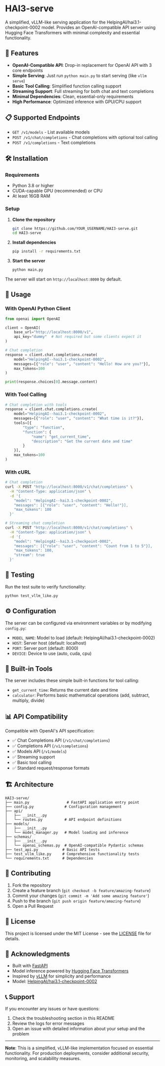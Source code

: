 # HAI3-serve

A simplified, vLLM-like serving application for the HelpingAI/hai3.1-checkpoint-0002 model. Provides an OpenAI-compatible API server using Hugging Face Transformers with minimal complexity and essential functionality.

## 🚀 Features

- **OpenAI-Compatible API**: Drop-in replacement for OpenAI API with 3 core endpoints
- **Simple Serving**: Just run `python main.py` to start serving (like `vllm serve`)
- **Basic Tool Calling**: Simplified function calling support
- **Streaming Support**: Full streaming for both chat and text completions
- **Minimal Dependencies**: Clean, essential-only requirements
- **High Performance**: Optimized inference with GPU/CPU support

## 📋 Supported Endpoints

- `GET /v1/models` - List available models
- `POST /v1/chat/completions` - Chat completions with optional tool calling
- `POST /v1/completions` - Text completions

## 🛠 Installation

### Requirements

- Python 3.8 or higher
- CUDA-capable GPU (recommended) or CPU
- At least 16GB RAM

### Setup

1. **Clone the repository**
   ```bash
   git clone https://github.com/YOUR_USERNAME/HAI3-serve.git
   cd HAI3-serve
   ```

2. **Install dependencies**
   ```bash
   pip install -r requirements.txt
   ```

3. **Start the server**
   ```bash
   python main.py
   ```

The server will start on `http://localhost:8000` by default.

## 🔧 Usage

### With OpenAI Python Client

```python
from openai import OpenAI

client = OpenAI(
    base_url="http://localhost:8000/v1",
    api_key="dummy"  # Not required but some clients expect it
)

# Chat completion
response = client.chat.completions.create(
    model="HelpingAI--hai3.1-checkpoint-0002",
    messages=[{"role": "user", "content": "Hello! How are you?"}],
    max_tokens=100
)

print(response.choices[0].message.content)
```

### With Tool Calling

```python
# Chat completion with tools
response = client.chat.completions.create(
    model="HelpingAI--hai3.1-checkpoint-0002",
    messages=[{"role": "user", "content": "What time is it?"}],
    tools=[{
        "type": "function",
        "function": {
            "name": "get_current_time",
            "description": "Get the current date and time"
        }
    }],
    max_tokens=100
)
```

### With cURL

```bash
# Chat completion
curl -X POST "http://localhost:8000/v1/chat/completions" \
  -H "Content-Type: application/json" \
  -d '{
    "model": "HelpingAI--hai3.1-checkpoint-0002",
    "messages": [{"role": "user", "content": "Hello!"}],
    "max_tokens": 100
  }'

# Streaming chat completion
curl -X POST "http://localhost:8000/v1/chat/completions" \
  -H "Content-Type: application/json" \
  -d '{
    "model": "HelpingAI--hai3.1-checkpoint-0002",
    "messages": [{"role": "user", "content": "Count from 1 to 5"}],
    "max_tokens": 100,
    "stream": true
  }'
```

## 🧪 Testing

Run the test suite to verify functionality:

```bash
python test_vllm_like.py
```

## ⚙️ Configuration

The server can be configured via environment variables or by modifying `config.py`:

- `MODEL_NAME`: Model to load (default: HelpingAI/hai3.1-checkpoint-0002)
- `HOST`: Server host (default: localhost)
- `PORT`: Server port (default: 8000)
- `DEVICE`: Device to use (auto, cuda, cpu)

## 🔧 Built-in Tools

The server includes these simple built-in functions for tool calling:

- `get_current_time`: Returns the current date and time
- `calculator`: Performs basic mathematical operations (add, subtract, multiply, divide)

## 📊 API Compatibility

Compatible with OpenAI's API specification:

- ✅ Chat Completions API (`/v1/chat/completions`)
- ✅ Completions API (`/v1/completions`)
- ✅ Models API (`/v1/models`)
- ✅ Streaming support
- ✅ Basic tool calling
- ✅ Standard request/response formats

## 🏗 Architecture

```
HAI3-serve/
├── main.py                 # FastAPI application entry point
├── config.py              # Configuration management
├── api/
│   ├── __init__.py
│   └── routes.py          # API endpoint definitions
├── models/
│   ├── __init__.py
│   └── model_manager.py   # Model loading and inference
├── schemas/
│   ├── __init__.py
│   └── openai_schemas.py  # OpenAI-compatible Pydantic schemas
├── test_api.py           # Basic API tests
├── test_vllm_like.py     # Comprehensive functionality tests
└── requirements.txt      # Dependencies
```

## 🤝 Contributing

1. Fork the repository
2. Create a feature branch (`git checkout -b feature/amazing-feature`)
3. Commit your changes (`git commit -m 'Add some amazing feature'`)
4. Push to the branch (`git push origin feature/amazing-feature`)
5. Open a Pull Request

## 📝 License

This project is licensed under the MIT License - see the [LICENSE](LICENSE) file for details.

## 🙏 Acknowledgments

- Built with [FastAPI](https://fastapi.tiangolo.com/)
- Model inference powered by [Hugging Face Transformers](https://huggingface.co/transformers/)
- Inspired by [vLLM](https://github.com/vllm-project/vllm) for simplicity and performance
- Model: [HelpingAI/hai3.1-checkpoint-0002](https://huggingface.co/HelpingAI/hai3.1-checkpoint-0002)

## 📞 Support

If you encounter any issues or have questions:

1. Check the troubleshooting section in this README
2. Review the logs for error messages
3. Open an issue with detailed information about your setup and the problem

---

**Note**: This is a simplified, vLLM-like implementation focused on essential functionality. For production deployments, consider additional security, monitoring, and scalability measures.